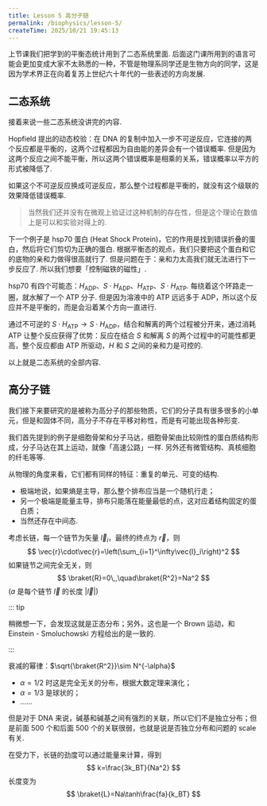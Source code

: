 ```yaml
---
title: Lesson 5 高分子链
permalink: /biophysics/lesson-5/
createTime: 2025/10/21 19:45:13
---
```

上节课我们把学到的平衡态统计用到了二态系统里面. 后面这门课所用到的语言可能会更加变成大家不太熟悉的一种，不管是物理系同学还是生物方向的同学，这是因为学术界正在向着复苏上世纪六十年代的一些表述的方向发展.

## 二态系统

接着来说一些二态系统没讲完的内容.

Hopfield 提出的动态校验：在 DNA 的复制中加入一步不可逆反应，它连接的两个反应都是平衡的，这两个过程都因为自由能的差异会有一个错误概率. 但是因为这两个反应之间不能平衡，所以这两个错误概率是相乘的关系，错误概率以平方的形式被降低了.

如果这个不可逆反应换成可逆反应，那么整个过程都是平衡的，就没有这个级联的效果降低错误概率.

> 当然我们还并没有在微观上验证过这种机制的存在性，但是这个理论在数值上是可以和实验对得上的.

下一个例子是 hsp70 蛋白 (Heat Shock Protein)，它的作用是找到错误折叠的蛋白，然后将它们剪切为正确的蛋白. 根据平衡态的观点，我们只要把这个蛋白和它的底物的亲和力做得很高就行了. 但是问题在于：亲和力太高我们就无法进行下一步反应了. 所以我们想要「控制磁铁的磁性」.

hsp70 有四个可能态：$H_{\text{ADP}}$、$S\cdot H_{\text{ADP}}$、$H_{\text{ATP}}$、$S\cdot H_{\text{ATP}}$. 每绕着这个环路走一圈，就水解了一个 ATP 分子. 但是因为溶液中的 ATP 远远多于 ADP，所以这个反应并不是平衡的，而是会沿着某个方向一直进行.

通过不可逆的 $S\cdot H_{\text{ATP}}\longrightarrow S\cdot H_{\text{ADP}}$，结合和解离的两个过程被分开来，通过消耗 ATP 让整个反应获得了优势：反应在结合 $S$ 和解离 $S$ 的两个过程中的可能性都更高，整个反应都由 ATP 所驱动，$H$ 和 $S$ 之间的亲和力是可控的.

以上就是二态系统的全部内容.

## 高分子链

我们接下来要研究的是被称为高分子的那些物质，它们的分子具有很多很多的小单元，但是和固体不同，高分子不存在平移对称性，而是有可能出现各种形变.

我们首先提到的例子是细胞骨架和分子马达，细胞骨架由比较刚性的蛋白质结构形成，分子马达在其上运动，就像「高速公路」一样. 另外还有微管结构、真核细胞的纤毛等等.

从物理的角度来看，它们都有同样的特征：重复的单元、可变的结构.

* 极端地说，如果熵是主导，那么整个排布应当是一个随机行走；
* 另一个极端是能量主导，排布只能落在能量最低的点，这对应着结构固定的蛋白质；
* 当然还存在中间态.

考虑长链，每一个链节为矢量 $\vec{l}_i$，最终的终点为 $\vec{r}$，则
$$
\vec{r}\cdot\vec{r}=\left(\sum_{i=1}^\infty\vec{l}_i\right)^2
$$
如果链节之间完全无关，则
$$
\braket{R}=0\,,\quad\braket{R^2}=Na^2
$$
($a$ 是每个链节 $\vec{l}$ 的长度 $|\vec{l}|$)

::: tip

稍微想一下，会发现这就是正态分布；另外，这也是一个 Brown 运动，和 Einstein - Smoluchowski 方程给出的是一致的.

:::

衰减的幂律：$\sqrt{\braket{R^2}}\sim N^{-\alpha}$

* $\alpha=1/2$ 时这是完全无关的分布，根据大数定理来演化；
* $\alpha=1/3$ 是球状的；
* ……

但是对于 DNA 来说，碱基和碱基之间有强烈的关联，所以它们不是独立分布；但是前面 500 个和后面 500 个的关联很弱，也就是说是否独立分布和问题的 scale 有关.

在受力下，长链的劲度可以通过能量来计算，得到
$$
k=\frac{3k_BT}{Na^2}
$$
长度变为
$$
\braket{L}=Na\tanh\frac{fa}{k_BT}
$$

